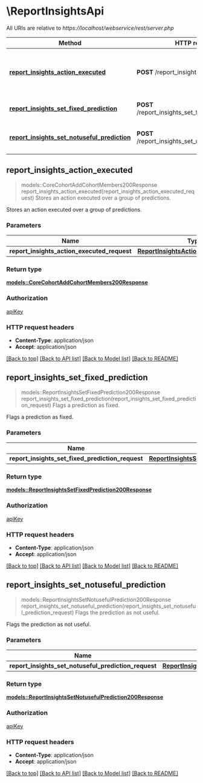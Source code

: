 # \ReportInsightsApi

All URIs are relative to *https://localhost/webservice/rest/server.php*

Method | HTTP request | Description
------------- | ------------- | -------------
[**report_insights_action_executed**](ReportInsightsApi.md#report_insights_action_executed) | **POST** /report_insights_action_executed | Stores an action executed over a group of predictions.
[**report_insights_set_fixed_prediction**](ReportInsightsApi.md#report_insights_set_fixed_prediction) | **POST** /report_insights_set_fixed_prediction | Flags a prediction as fixed.
[**report_insights_set_notuseful_prediction**](ReportInsightsApi.md#report_insights_set_notuseful_prediction) | **POST** /report_insights_set_notuseful_prediction | Flags the prediction as not useful.



## report_insights_action_executed

> models::CoreCohortAddCohortMembers200Response report_insights_action_executed(report_insights_action_executed_request)
Stores an action executed over a group of predictions.

Stores an action executed over a group of predictions.

### Parameters


Name | Type | Description  | Required | Notes
------------- | ------------- | ------------- | ------------- | -------------
**report_insights_action_executed_request** | [**ReportInsightsActionExecutedRequest**](ReportInsightsActionExecutedRequest.md) |  | [required] |

### Return type

[**models::CoreCohortAddCohortMembers200Response**](core_cohort_add_cohort_members_200_response.md)

### Authorization

[apiKey](../README.md#apiKey)

### HTTP request headers

- **Content-Type**: application/json
- **Accept**: application/json

[[Back to top]](#) [[Back to API list]](../README.md#documentation-for-api-endpoints) [[Back to Model list]](../README.md#documentation-for-models) [[Back to README]](../README.md)


## report_insights_set_fixed_prediction

> models::ReportInsightsSetFixedPrediction200Response report_insights_set_fixed_prediction(report_insights_set_fixed_prediction_request)
Flags a prediction as fixed.

Flags a prediction as fixed.

### Parameters


Name | Type | Description  | Required | Notes
------------- | ------------- | ------------- | ------------- | -------------
**report_insights_set_fixed_prediction_request** | [**ReportInsightsSetFixedPredictionRequest**](ReportInsightsSetFixedPredictionRequest.md) |  | [required] |

### Return type

[**models::ReportInsightsSetFixedPrediction200Response**](report_insights_set_fixed_prediction_200_response.md)

### Authorization

[apiKey](../README.md#apiKey)

### HTTP request headers

- **Content-Type**: application/json
- **Accept**: application/json

[[Back to top]](#) [[Back to API list]](../README.md#documentation-for-api-endpoints) [[Back to Model list]](../README.md#documentation-for-models) [[Back to README]](../README.md)


## report_insights_set_notuseful_prediction

> models::ReportInsightsSetNotusefulPrediction200Response report_insights_set_notuseful_prediction(report_insights_set_notuseful_prediction_request)
Flags the prediction as not useful.

Flags the prediction as not useful.

### Parameters


Name | Type | Description  | Required | Notes
------------- | ------------- | ------------- | ------------- | -------------
**report_insights_set_notuseful_prediction_request** | [**ReportInsightsSetNotusefulPredictionRequest**](ReportInsightsSetNotusefulPredictionRequest.md) |  | [required] |

### Return type

[**models::ReportInsightsSetNotusefulPrediction200Response**](report_insights_set_notuseful_prediction_200_response.md)

### Authorization

[apiKey](../README.md#apiKey)

### HTTP request headers

- **Content-Type**: application/json
- **Accept**: application/json

[[Back to top]](#) [[Back to API list]](../README.md#documentation-for-api-endpoints) [[Back to Model list]](../README.md#documentation-for-models) [[Back to README]](../README.md)

